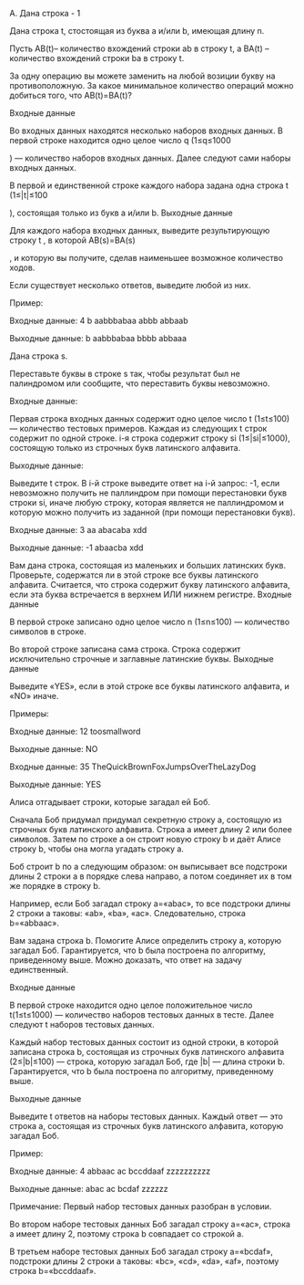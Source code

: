 A. Дана строка - 1


Дана строка t, стостоящая из буква a и/или b, имеющая длину n.

Пусть AB(t)– количество вхождений строки ab в строку t, а BA(t) – количество вхождений строки ba в строку t.

За одну операцию вы можете заменить на любой возиции букву на противоположную. За какое минимальное количество операций можно добиться того, что AB(t)=BA(t)?

Входные данные

Во входных данных находятся несколько наборов входных данных. В первой строке находится одно целое число q
(1≤q≤1000

) — количество наборов входных данных. Далее следуют сами наборы входных данных.

В первой и единственной строке каждого набора задана одна строка t
(1≤|t|≤100

), состоящая только из букв a и/или b.
Выходные данные

Для каждого набора входных данных, выведите результирующую строку t
, в которой AB(s)=BA(s)

, и которую вы получите, сделав наименьшее возможное количество ходов.

Если существует несколько ответов, выведите любой из них.

Пример:

Входные данные:
4
b
aabbbabaa
abbb
abbaab

Выходные данные:
b
aabbbabaa
bbbb
abbaaa



Дана строка s. 

Переставьте буквы в строке s так, чтобы результат был не палиндромом или сообщите, что переставить буквы невозможно.

Входные данные:

Первая строка входных данных содержит одно целое число t
(1≤t≤100) — количество тестовых примеров. Каждая из следующих t строк содержит по одной строке. i-я строка содержит строку si (1≤|si|≤1000), состоящую только из строчных букв латинского алфавита.

Выходные данные:

Выведите t строк. В i-й строке выведите ответ на i-й запрос: -1, если невозможно получить не паллиндром при помощи перестановки букв строки si, иначе любую строку, которая является не паллиндромом и которую можно получить из заданной (при помощи перестановки букв).

Входные данные:
3
aa
abacaba
xdd

Выходные данные:
-1
abaacba
xdd


Вам дана строка, состоящая из маленьких и больших латинских букв. Проверьте, содержатся ли в этой строке все буквы латинского алфавита. Считается, что строка содержит букву латинского алфавита, если эта буква встречается в верхнем ИЛИ нижнем регистре. Входные данные

В первой строке записано одно целое число n (1≤n≤100) — количество символов в строке.

Во второй строке записана сама строка. Строка содержит исключительно строчные и заглавные латинские буквы. Выходные данные

Выведите «YES», если в этой строке все буквы латинского алфавита, и «NO» иначе. 

Примеры: 

Входные данные: 
12
toosmallword

Выходные данные:
NO

Входные данные:
35
TheQuickBrownFoxJumpsOverTheLazyDog

Выходные данные:
YES




Алиса отгадывает строки, которые загадал ей Боб.

Сначала Боб придумал придумал секретную строку a, состоящую из строчных букв латинского алфавита. Строка a имеет длину 2 или более символов. Затем по строке a он строит новую строку b и даёт Алисе строку b, чтобы она могла угадать строку a.

Боб строит b по a следующим образом: он выписывает все подстроки длины 2 строки a в порядке слева направо, а потом соединяет их в том же порядке в строку b.

Например, если Боб загадал строку a=«abac», то все подстроки длины 2 строки a таковы: «ab», «ba», «ac». Следовательно, строка b=«abbaac».

Вам задана строка b. Помогите Алисе определить строку a, которую загадал Боб. Гарантируется, что b была построена по алгоритму, приведенному выше. Можно доказать, что ответ на задачу единственный.

Входные данные

В первой строке находится одно целое положительное число t(1≤t≤1000) — количество наборов тестовых данных в тесте. Далее следуют t наборов тестовых данных.

Каждый набор тестовых данных состоит из одной строки, в которой записана строка b, состоящая из строчных букв латинского алфавита (2≤|b|≤100) — строка, которую загадал Боб, где |b| — длина строки b. Гарантируется, что b была построена по алгоритму, приведенному выше.

Выходные данные

Выведите t ответов на наборы тестовых данных. Каждый ответ — это строка a, состоящая из строчных букв латинского алфавита, которую загадал Боб.

Пример:

Входные данные:
4
abbaac
ac
bccddaaf
zzzzzzzzzz

Выходные данные:
abac
ac
bcdaf
zzzzzz

Примечание:
Первый набор тестовых данных разобран в условии.

Во втором наборе тестовых данных Боб загадал строку a=«ac», строка a имеет длину 2, поэтому строка b совпадает со строкой a.

В третьем наборе тестовых данных Боб загадал строку a=«bcdaf», подстроки длины 2 строки a таковы: «bc», «cd», «da», «af», поэтому строка b=«bccddaaf».
